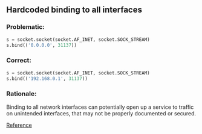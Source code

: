 ## Hardcoded binding to all interfaces

### Problematic:


```python
s = socket.socket(socket.AF_INET, socket.SOCK_STREAM)
s.bind(('0.0.0.0', 31137))
```


### Correct:

```python
s = socket.socket(socket.AF_INET, socket.SOCK_STREAM)
s.bind(('192.168.0.1', 31137))
```

### Rationale:
Binding to all network interfaces can potentially open up a service to traffic on unintended interfaces, that may not be properly documented or secured.

[Reference](https://docs.openstack.org/bandit/latest/plugins/hardcoded_bind_all_interfaces.html#b104-test-for-binding-to-all-interfaces)


